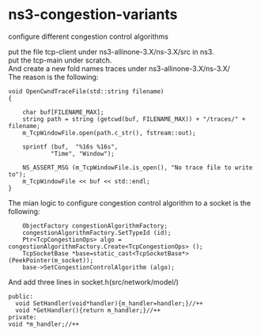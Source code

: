 # ns3-congestion-variants
configure different congestion control algorithms  

put the file tcp-client under ns3-allinone-3.X/ns-3.X/src in ns3.  
put the tcp-main under scratch.  
And create a new fold names traces under ns3-allinone-3.X/ns-3.X/  
The reason is the following:  
```
void OpenCwndTraceFile(std::string filename)
{

	char buf[FILENAME_MAX];
	string path = string (getcwd(buf, FILENAME_MAX)) + "/traces/" + filename;
	m_TcpWindowFile.open(path.c_str(), fstream::out);

	sprintf (buf,  "%16s %16s",
			"Time", "Window");

	NS_ASSERT_MSG (m_TcpWindowFile.is_open(), "No trace file to write to");
	m_TcpWindowFile << buf << std::endl;
}
```  
The mian logic to configure congestion control algorithm to a socket is the following:  
```
	ObjectFactory congestionAlgorithmFactory;
	congestionAlgorithmFactory.SetTypeId (id);
	Ptr<TcpCongestionOps> algo = congestionAlgorithmFactory.Create<TcpCongestionOps> ();
	TcpSocketBase *base=static_cast<TcpSocketBase*>(PeekPointer(m_socket));	
	base->SetCongestionControlAlgorithm (algo);
```
And add three lines in socket.h(src/network/model/)  
```
public:
  void SetHandler(void*handler){m_handler=handler;}//++
  void *GetHandler(){return m_handler;}//++
private:
void *m_handler;//++
```

